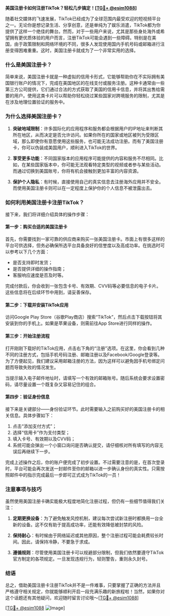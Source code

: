 **美国注册卡如何注册TikTok？轻松几步搞定！[[TG💪+ @esim1088](https://t.me/s/esim1088)]**

随着社交媒体的飞速发展，TikTok已经成为了全球范围内最受欢迎的短视频平台之一。无论你是想记录生活、分享创意，还是单纯为了娱乐消遣，TikTok都为你提供了这样一个绝佳的舞台。然而，对于一些用户来说，尤其是那些身处海外或希望拥有更优质体验的用户而言，注册TikTok可能会遇到一些障碍。特别是在美国，由于政策限制和网络环境的不同，很多人发现使用国内手机号码或邮箱进行注册变得困难重重。这时，美国注册卡就成为了一个非常实用的选择。

### 什么是美国注册卡？

简单来说，美国注册卡就是一种虚拟的信用卡形式，它能够帮助你在不实际拥有美国银行账户的情况下，完成在美国地区的在线支付或服务注册。这种卡通常由一些第三方公司提供，它们通过合法的方式获取了美国的信用卡信息，并将其出售给需要的用户。使用这类卡片可以帮助你轻松绕过某些国家对跨境服务的限制，尤其是在涉及地理位置验证的服务中。

### 为什么选择美国注册卡？

1. **突破地域限制**：许多国际化的应用程序和服务都会根据用户的IP地址来判断其所在地区，从而决定是否允许访问。如果你所在的国家或地区被列为受限区域，那么即使你有意愿使用这些服务，也可能无法成功注册。而有了美国注册卡，你可以伪装成美国用户，顺利进入TikTok的世界。
   
2. **享受更多功能**：不同国家版本的应用程序可能提供的内容和服务不尽相同。比如，在某些国家版本中，你可能无法观看特定类型的视频或者参与某些活动。而通过切换到美国账号，你将有机会接触到更加丰富的内容资源。

3. **保护个人隐私**：有时候，直接使用自己的真实信息去注册海外应用并不安全。而使用美国注册卡则可以在一定程度上保护你的个人信息不被泄露出去。

### 如何利用美国注册卡注册TikTok？

接下来，我们将详细介绍具体的操作步骤：

#### 第一步：购买合适的美国注册卡

首先，你需要找到一家可靠的供应商来购买一张美国注册卡。市面上有很多这样的平台可供选择，但务必确保所选平台具备良好的信誉度以及高成功率。在挑选时可以参考以下几个方面：
- 是否支持即时发货；
- 是否提供详细的操作指南；
- 客服响应速度是否及时等。

完成付款后，你会收到一张包含卡号、有效期、CVV码等必要信息的电子卡片。这些信息将在后续环节中用到，请妥善保存。

#### 第二步：下载并安装TikTok应用

访问Google Play Store（谷歌Play商店）搜索“TikTok”，然后点击下载按钮将其安装到你的手机上。如果是苹果设备，则需前往App Store进行同样的操作。

#### 第三步：开始注册流程

打开刚刚下载好的TikTok应用，点击右下角的“注册”选项。在这里，你会看到几种不同的注册方式，包括手机号码注册、邮箱注册以及Facebook/Google登录等。为了方便起见，我们建议采用邮箱注册的方法，因为这样可以避免因手机号绑定问题而导致失败的情况发生。

当提示输入电子邮件地址时，请填写一个有效的邮箱账号。随后系统会要求设置密码，请尽量设置一个既复杂又容易记住的组合。

#### 第四步：验证身份信息

接下来是关键部分——身份验证环节。此时需要输入之前购买好的美国注册卡的相关信息。具体步骤如下：

1. 点击“添加支付方式”；
2. 选择“信用卡”作为支付类型；
3. 填入卡号、有效期以及CVV码；
4. 系统可能会弹出一个小窗口询问是否确认提交，请仔细核对所有填写的内容无误后再继续下一步。

完成上述操作之后，你的账户便完成了初步设置。不过需要注意的是，在首次登录时，平台可能会再次发送一封邮件至你的邮箱以进一步确认身份的真实性。只需按照邮件中的指示完成最后一步即可正式成为TikTok的一员！

### 注意事项与技巧

虽然使用美国注册卡确实能极大程度地简化注册过程，但仍有一些细节值得我们关注：

1. **定期更换设备**：为了避免触发风控机制，建议每次尝试新注册时都换用一台全新的设备。这不仅有助于提高成功率，还能有效降低被封禁的风险。

2. **保持耐心**：有时候由于网络延迟或其他原因，整个注册过程可能会耗费较长时间。因此，请保持冷静，不要急于求成。

3. **遵循规则**：尽管使用美国注册卡可以规避部分限制，但我们依然要遵守TikTok官方制定的各项规定。一旦发现违规行为，轻则警告，重则永久封号。

### 结语

总之，借助美国注册卡注册TikTok并不是一件难事，只要掌握了正确的方法并且严格遵守相关规定，你就能够顺利开启一段充满乐趣的新旅程啦！当然，如果你对这个话题还有其他疑问，欢迎随时留言讨论哦～[[TG💪+ @esim1088](https://t.me/s/esim1088)] 

[[TG💪+ @esim1088](https://t.me/s/esim1088) ![Image](https://i.postimg.cc/4NQfJmqS/Snipaste-2025-05-13-00-14-12.png)]